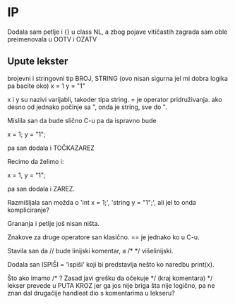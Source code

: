 # IP

Dodala sam petlje i {} u class NL, a zbog pojave vitičastih zagrada sam oble preimenovala u OOTV i OZATV

## Upute lekster



brojevni i stringovni tip BROJ, STRING (ovo nisan sigurna jel mi dobra logika pa bacite oko)
x = 1
y = "1"

x i y su nazivi varijabli, takoder tipa string. = je operator pridruživanja.
ako desno od jednako počinje sa ", onda je string, sve do ". 

Mislila san da bude slično C-u pa da ispravno bude

x = 1;
y = "1";

pa san dodala i TOČKAZAREZ

Recimo da želimo i:

x = 1, y = "1";

pa san dodala i ZAREZ.

Razmišljala san možda o 'int x = 1;', 'string y = "1";', ali jel to onda kompliciranje?

Grananja i petlje još nisan ništa.

Znakove za druge operatore san klasično. == je jednako ko u C-u. 

Stavila san da // bude linijski komentar, a /* */ višelinijski. 

Dodala san ISPIŠI = 'ispiši' koji bi predstavlja nešto ko naredbu print(x).


Što ako imamo /* ? Zasad javi grešku da očekuje */ (kraj komentara)
*/ lekser prevede u PUTA KROZ jer ga jos nije briga šta nije logično, pa ne znan dal drugačije handleat dio s komentarima u lekseru?

